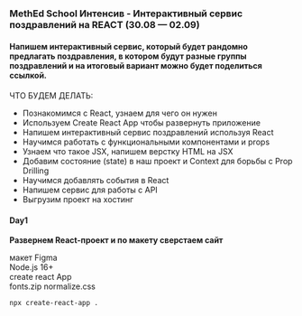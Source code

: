 ### MethEd School Интенсив - Интерактивный сервис поздравлений на REACT (30.08 — 02.09) ###

#### Напишем интерактивный сервис, который будет рандомно предлагать поздравления, в котором будут разные группы поздравлений и на итоговый вариант можно будет поделиться ссылкой.
####


ЧТО БУДЕМ ДЕЛАТЬ:

- Познакомимся с React, узнаем для чего он нужен
- Используем Create React App чтобы развернуть приложение
- Напишем интерактивный сервис поздравлений используя React
- Научимся работать с функциональными компонентами и props
- Узнаем что такое JSX, напишем верстку HTML на JSX
- Добавим состояние (state) в наш проект и Context для борьбы с Prop Drilling
- Научимся добавлять события в React
- Напишем сервис для работы с API
- Выгрузим проект на хостинг

#### Day1 ####
**Развернем React-проект и по макету сверстаем сайт**

макет Figma\
Node.js 16+\
create react App\
fonts.zip
normalize.css

```
npx create-react-app .
```